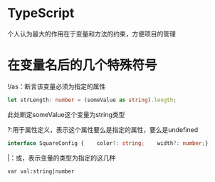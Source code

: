 

# TypeScript

个人认为最大的作用在于变量和方法的约束，方便项目的管理

# 在变量名后的几个特殊符号

!/as：断言该变量必须为指定的属性

```typescript
let strLength: number = (someValue as string).length;
```

此处断定someValue这个变量为string类型

?:用于属性定义，表示这个属性要么是指定的属性，要么是undefined

```typescript
interface SquareConfig {    color?: string;    width?: number;}
```

|：或，表示变量的类型为指定的这几种

```
var val:string|number 
```